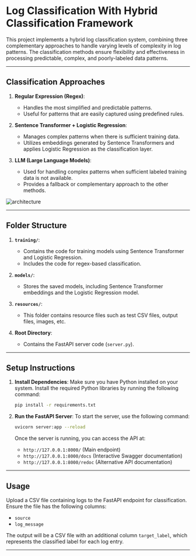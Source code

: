 
# Log Classification With Hybrid Classification Framework

This project implements a hybrid log classification system, combining three complementary approaches to handle varying levels of complexity in log patterns. The classification methods ensure flexibility and effectiveness in processing predictable, complex, and poorly-labeled data patterns.

---

## Classification Approaches

1. **Regular Expression (Regex)**:
   - Handles the most simplified and predictable patterns.
   - Useful for patterns that are easily captured using predefined rules.

2. **Sentence Transformer + Logistic Regression**:
   - Manages complex patterns when there is sufficient training data.
   - Utilizes embeddings generated by Sentence Transformers and applies Logistic Regression as the classification layer.

3. **LLM (Large Language Models)**:
   - Used for handling complex patterns when sufficient labeled training data is not available.
   - Provides a fallback or complementary approach to the other methods.

![architecture](resources/arch.png)

---

## Folder Structure

1. **`training/`**:
   - Contains the code for training models using Sentence Transformer and Logistic Regression.
   - Includes the code for regex-based classification.

2. **`models/`**:
   - Stores the saved models, including Sentence Transformer embeddings and the Logistic Regression model.

3. **`resources/`**:
   - This folder contains resource files such as test CSV files, output files, images, etc.

4. **Root Directory**:
   - Contains the FastAPI server code (`server.py`).

---

## Setup Instructions

1. **Install Dependencies**:
   Make sure you have Python installed on your system. Install the required Python libraries by running the following command:

   ```bash
   pip install -r requirements.txt
   ```

2. **Run the FastAPI Server**:
   To start the server, use the following command:

   ```bash
   uvicorn server:app --reload
   ```

   Once the server is running, you can access the API at:
   - `http://127.0.0.1:8000/` (Main endpoint)
   - `http://127.0.0.1:8000/docs` (Interactive Swagger documentation)
   - `http://127.0.0.1:8000/redoc` (Alternative API documentation)

---

## Usage

Upload a CSV file containing logs to the FastAPI endpoint for classification. Ensure the file has the following columns:
- `source`
- `log_message`

The output will be a CSV file with an additional column `target_label`, which represents the classified label for each log entry.

---

